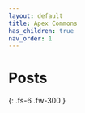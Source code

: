 ```yaml
---
layout: default
title: Apex Commons
has_children: true
nav_order: 1
---
```


# Posts

{: .fs-6 .fw-300 }